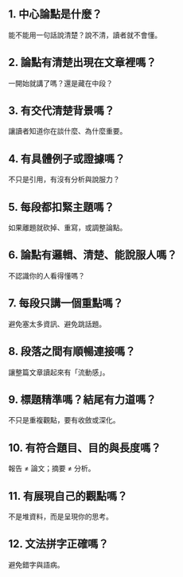 ## 1. 中心論點是什麼？

能不能用一句話說清楚？說不清，讀者就不會懂。

## 2. 論點有清楚出現在文章裡嗎？

一開始就講了嗎？還是藏在中段？

## 3. 有交代清楚背景嗎？

讓讀者知道你在談什麼、為什麼重要。

## 4. 有具體例子或證據嗎？

不只是引用，有沒有分析與說服力？

## 5. 每段都扣緊主題嗎？

如果離題就砍掉、重寫，或調整論點。

## 6. 論點有邏輯、清楚、能說服人嗎？

不認識你的人看得懂嗎？

## 7. 每段只講一個重點嗎？

避免塞太多資訊、避免跳話題。

## 8. 段落之間有順暢連接嗎？

讓整篇文章讀起來有「流動感」。

## 9. 標題精準嗎？結尾有力道嗎？

不只是重複觀點，要有收斂或深化。

## 10. 有符合題目、目的與長度嗎？

報告 ≠ 論文；摘要 ≠ 分析。

## 11. 有展現自己的觀點嗎？

不是堆資料，而是呈現你的思考。

## 12. 文法拼字正確嗎？

避免錯字與語病。
